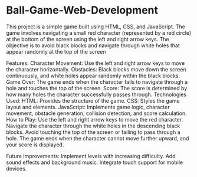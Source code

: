 # Ball-Game-Web-Development
This project is a simple game built using HTML, CSS, and JavaScript. The game involves navigating a small red character (represented by a red circle) at the bottom of the screen using the left and right arrow keys. The objective is to avoid black blocks and navigate through white holes that appear randomly at the top of the screen

Features:
Character Movement: Use the left and right arrow keys to move the character horizontally.
Obstacles: Black blocks move down the screen continuously, and white holes appear randomly within the black blocks.
Game Over: The game ends when the character fails to navigate through a hole and touches the top of the screen.
Score: The score is determined by how many holes the character successfully passes through.
Technologies Used:
HTML: Provides the structure of the game.
CSS: Styles the game layout and elements.
JavaScript: Implements game logic, character movement, obstacle generation, collision detection, and score calculation.
How to Play:
Use the left and right arrow keys to move the red character.
Navigate the character through the white holes in the descending black blocks.
Avoid touching the top of the screen or failing to pass through a hole.
The game ends when the character cannot move further upward, and your score is displayed.

Future Improvements:
Implement levels with increasing difficulty.
Add sound effects and background music.
Integrate touch support for mobile devices.
